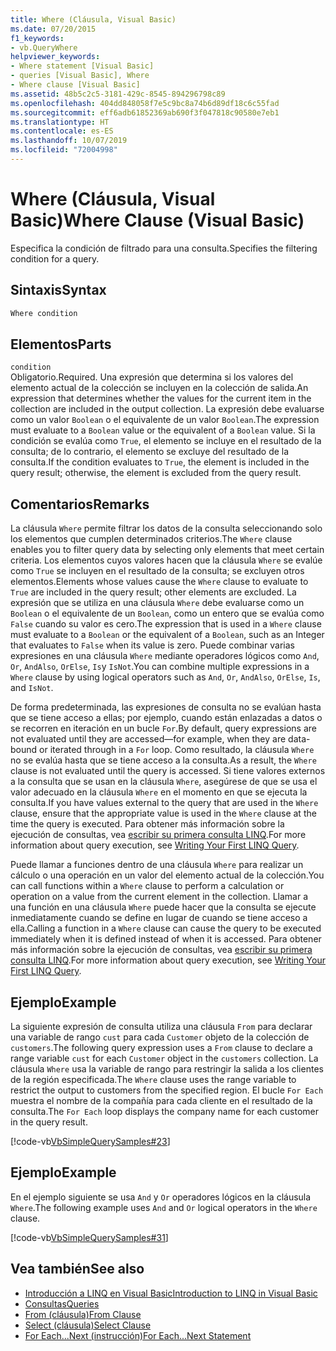 ```yaml
---
title: Where (Cláusula, Visual Basic)
ms.date: 07/20/2015
f1_keywords:
- vb.QueryWhere
helpviewer_keywords:
- Where statement [Visual Basic]
- queries [Visual Basic], Where
- Where clause [Visual Basic]
ms.assetid: 48b5c2c5-3181-429c-8545-894296798c89
ms.openlocfilehash: 404dd848058f7e5c9bc8a74b6d89df18c6c55fad
ms.sourcegitcommit: eff6adb61852369ab690f3f047818c90580e7eb1
ms.translationtype: HT
ms.contentlocale: es-ES
ms.lasthandoff: 10/07/2019
ms.locfileid: "72004998"
---
```

# <a name="where-clause-visual-basic"></a><span data-ttu-id="b4f00-102">Where (Cláusula, Visual Basic)</span><span class="sxs-lookup"><span data-stu-id="b4f00-102">Where Clause (Visual Basic)</span></span>
<span data-ttu-id="b4f00-103">Especifica la condición de filtrado para una consulta.</span><span class="sxs-lookup"><span data-stu-id="b4f00-103">Specifies the filtering condition for a query.</span></span>  
  
## <a name="syntax"></a><span data-ttu-id="b4f00-104">Sintaxis</span><span class="sxs-lookup"><span data-stu-id="b4f00-104">Syntax</span></span>  
  
```vb  
Where condition  
```  
  
## <a name="parts"></a><span data-ttu-id="b4f00-105">Elementos</span><span class="sxs-lookup"><span data-stu-id="b4f00-105">Parts</span></span>  
 `condition`  
 <span data-ttu-id="b4f00-106">Obligatorio.</span><span class="sxs-lookup"><span data-stu-id="b4f00-106">Required.</span></span> <span data-ttu-id="b4f00-107">Una expresión que determina si los valores del elemento actual de la colección se incluyen en la colección de salida.</span><span class="sxs-lookup"><span data-stu-id="b4f00-107">An expression that determines whether the values for the current item in the collection are included in the output collection.</span></span> <span data-ttu-id="b4f00-108">La expresión debe evaluarse como un valor `Boolean` o el equivalente de un valor `Boolean`.</span><span class="sxs-lookup"><span data-stu-id="b4f00-108">The expression must evaluate to a `Boolean` value or the equivalent of a `Boolean` value.</span></span> <span data-ttu-id="b4f00-109">Si la condición se evalúa como `True`, el elemento se incluye en el resultado de la consulta; de lo contrario, el elemento se excluye del resultado de la consulta.</span><span class="sxs-lookup"><span data-stu-id="b4f00-109">If the condition evaluates to `True`, the element is included in the query result; otherwise, the element is excluded from the query result.</span></span>  
  
## <a name="remarks"></a><span data-ttu-id="b4f00-110">Comentarios</span><span class="sxs-lookup"><span data-stu-id="b4f00-110">Remarks</span></span>  
 <span data-ttu-id="b4f00-111">La cláusula `Where` permite filtrar los datos de la consulta seleccionando solo los elementos que cumplen determinados criterios.</span><span class="sxs-lookup"><span data-stu-id="b4f00-111">The `Where` clause enables you to filter query data by selecting only elements that meet certain criteria.</span></span> <span data-ttu-id="b4f00-112">Los elementos cuyos valores hacen que la cláusula `Where` se evalúe como `True` se incluyen en el resultado de la consulta; se excluyen otros elementos.</span><span class="sxs-lookup"><span data-stu-id="b4f00-112">Elements whose values cause the `Where` clause to evaluate to `True` are included in the query result; other elements are excluded.</span></span> <span data-ttu-id="b4f00-113">La expresión que se utiliza en una cláusula `Where` debe evaluarse como un `Boolean` o el equivalente de un `Boolean`, como un entero que se evalúa como `False` cuando su valor es cero.</span><span class="sxs-lookup"><span data-stu-id="b4f00-113">The expression that is used in a `Where` clause must evaluate to a `Boolean` or the equivalent of a `Boolean`, such as an Integer that evaluates to `False` when its value is zero.</span></span> <span data-ttu-id="b4f00-114">Puede combinar varias expresiones en una cláusula `Where` mediante operadores lógicos como `And`, `Or`, `AndAlso`, `OrElse`, `Is`y `IsNot`.</span><span class="sxs-lookup"><span data-stu-id="b4f00-114">You can combine multiple expressions in a `Where` clause by using logical operators such as `And`, `Or`, `AndAlso`, `OrElse`, `Is`, and `IsNot`.</span></span>  
  
 <span data-ttu-id="b4f00-115">De forma predeterminada, las expresiones de consulta no se evalúan hasta que se tiene acceso a ellas; por ejemplo, cuando están enlazadas a datos o se recorren en iteración en un bucle `For`.</span><span class="sxs-lookup"><span data-stu-id="b4f00-115">By default, query expressions are not evaluated until they are accessed—for example, when they are data-bound or iterated through in a `For` loop.</span></span> <span data-ttu-id="b4f00-116">Como resultado, la cláusula `Where` no se evalúa hasta que se tiene acceso a la consulta.</span><span class="sxs-lookup"><span data-stu-id="b4f00-116">As a result, the `Where` clause is not evaluated until the query is accessed.</span></span> <span data-ttu-id="b4f00-117">Si tiene valores externos a la consulta que se usan en la cláusula `Where`, asegúrese de que se usa el valor adecuado en la cláusula `Where` en el momento en que se ejecuta la consulta.</span><span class="sxs-lookup"><span data-stu-id="b4f00-117">If you have values external to the query that are used in the `Where` clause, ensure that the appropriate value is used in the `Where` clause at the time the query is executed.</span></span> <span data-ttu-id="b4f00-118">Para obtener más información sobre la ejecución de consultas, vea [escribir su primera consulta LINQ](../../../visual-basic/programming-guide/concepts/linq/writing-your-first-linq-query.md).</span><span class="sxs-lookup"><span data-stu-id="b4f00-118">For more information about query execution, see [Writing Your First LINQ Query](../../../visual-basic/programming-guide/concepts/linq/writing-your-first-linq-query.md).</span></span>  
  
 <span data-ttu-id="b4f00-119">Puede llamar a funciones dentro de una cláusula `Where` para realizar un cálculo o una operación en un valor del elemento actual de la colección.</span><span class="sxs-lookup"><span data-stu-id="b4f00-119">You can call functions within a `Where` clause to perform a calculation or operation on a value from the current element in the collection.</span></span> <span data-ttu-id="b4f00-120">Llamar a una función en una cláusula `Where` puede hacer que la consulta se ejecute inmediatamente cuando se define en lugar de cuando se tiene acceso a ella.</span><span class="sxs-lookup"><span data-stu-id="b4f00-120">Calling a function in a `Where` clause can cause the query to be executed immediately when it is defined instead of when it is accessed.</span></span> <span data-ttu-id="b4f00-121">Para obtener más información sobre la ejecución de consultas, vea [escribir su primera consulta LINQ](../../../visual-basic/programming-guide/concepts/linq/writing-your-first-linq-query.md).</span><span class="sxs-lookup"><span data-stu-id="b4f00-121">For more information about query execution, see [Writing Your First LINQ Query](../../../visual-basic/programming-guide/concepts/linq/writing-your-first-linq-query.md).</span></span>  
  
## <a name="example"></a><span data-ttu-id="b4f00-122">Ejemplo</span><span class="sxs-lookup"><span data-stu-id="b4f00-122">Example</span></span>  
 <span data-ttu-id="b4f00-123">La siguiente expresión de consulta utiliza una cláusula `From` para declarar una variable de rango `cust` para cada `Customer` objeto de la colección de `customers`.</span><span class="sxs-lookup"><span data-stu-id="b4f00-123">The following query expression uses a `From` clause to declare a range variable `cust` for each `Customer` object in the `customers` collection.</span></span> <span data-ttu-id="b4f00-124">La cláusula `Where` usa la variable de rango para restringir la salida a los clientes de la región especificada.</span><span class="sxs-lookup"><span data-stu-id="b4f00-124">The `Where` clause uses the range variable to restrict the output to customers from the specified region.</span></span> <span data-ttu-id="b4f00-125">El bucle `For Each` muestra el nombre de la compañía para cada cliente en el resultado de la consulta.</span><span class="sxs-lookup"><span data-stu-id="b4f00-125">The `For Each` loop displays the company name for each customer in the query result.</span></span>  
  
 [!code-vb[VbSimpleQuerySamples#23](~/samples/snippets/visualbasic/VS_Snippets_VBCSharp/VbSimpleQuerySamples/VB/QuerySamples1.vb#23)]  
  
## <a name="example"></a><span data-ttu-id="b4f00-126">Ejemplo</span><span class="sxs-lookup"><span data-stu-id="b4f00-126">Example</span></span>  
 <span data-ttu-id="b4f00-127">En el ejemplo siguiente se usa `And` y `Or` operadores lógicos en la cláusula `Where`.</span><span class="sxs-lookup"><span data-stu-id="b4f00-127">The following example uses `And` and `Or` logical operators in the `Where` clause.</span></span>  
  
 [!code-vb[VbSimpleQuerySamples#31](~/samples/snippets/visualbasic/VS_Snippets_VBCSharp/VbSimpleQuerySamples/VB/QuerySamples1.vb#31)]  
  
## <a name="see-also"></a><span data-ttu-id="b4f00-128">Vea también</span><span class="sxs-lookup"><span data-stu-id="b4f00-128">See also</span></span>

- [<span data-ttu-id="b4f00-129">Introducción a LINQ en Visual Basic</span><span class="sxs-lookup"><span data-stu-id="b4f00-129">Introduction to LINQ in Visual Basic</span></span>](../../../visual-basic/programming-guide/language-features/linq/introduction-to-linq.md)
- [<span data-ttu-id="b4f00-130">Consultas</span><span class="sxs-lookup"><span data-stu-id="b4f00-130">Queries</span></span>](../../../visual-basic/language-reference/queries/index.md)
- [<span data-ttu-id="b4f00-131">From (cláusula)</span><span class="sxs-lookup"><span data-stu-id="b4f00-131">From Clause</span></span>](../../../visual-basic/language-reference/queries/from-clause.md)
- [<span data-ttu-id="b4f00-132">Select (cláusula)</span><span class="sxs-lookup"><span data-stu-id="b4f00-132">Select Clause</span></span>](../../../visual-basic/language-reference/queries/select-clause.md)
- [<span data-ttu-id="b4f00-133">For Each...Next (instrucción)</span><span class="sxs-lookup"><span data-stu-id="b4f00-133">For Each...Next Statement</span></span>](../../../visual-basic/language-reference/statements/for-each-next-statement.md)
